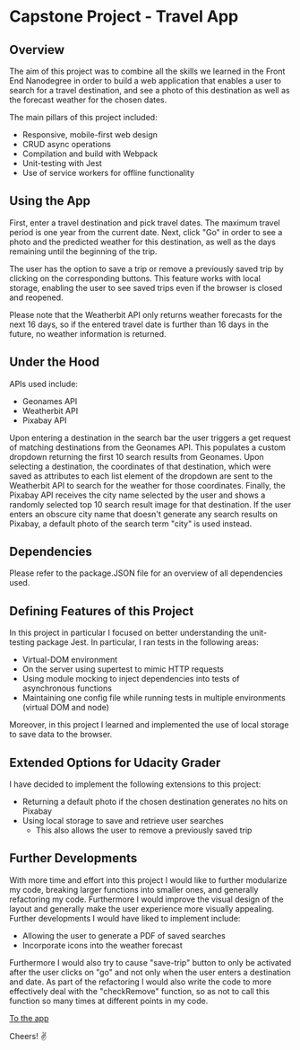 # Capstone Project - Travel App

## Overview

The aim of this project was to combine all the skills we learned in the Front End Nanodegree in order to build a web application that enables a user to search for a travel destination, and see a photo of this destination as well as the forecast weather for the chosen dates.

The main pillars of this project included:

* Responsive, mobile-first web design
* CRUD async operations
* Compilation and build with Webpack
* Unit-testing with Jest
* Use of service workers for offline functionality

## Using the App

First, enter a travel destination and pick travel dates. The maximum travel period is one year from the current date. Next, click "Go" in order to see a photo and the predicted weather for this destination, as well as the days remaining until the beginning of the trip.

The user has the option to save a trip or remove a previously saved trip by clicking on the corresponding buttons. This feature works with local storage, enabling the user to see saved trips even if the browser is closed and reopened.

Please note that the Weatherbit API only returns weather forecasts for the next 16 days, so if the entered travel date is further than 16 days in the future, no weather information is returned.

## Under the Hood

APIs used include:

* Geonames API
* Weatherbit API
* Pixabay API

Upon entering a destination in the search bar the user triggers a get request of matching destinations from the Geonames API. This populates a custom dropdown returning the first 10 search results from Geonames. Upon selecting a destination, the coordinates of that destination, which were saved as attributes to each list element of the dropdown are sent to the Weatherbit API to search for the weather for those coordinates. Finally, the Pixabay API receives the city name selected by the user and shows a randomly selected top 10 search result image for that destination. If the user enters an obscure city name that doesn't generate any search results on Pixabay, a default photo of the search term "city" is used instead.

## Dependencies

Please refer to the package.JSON file for an overview of all dependencies used.

## Defining Features of this Project

In this project in particular I focused on better understanding the unit-testing package Jest. In particular, I ran tests in the following areas:

* Virtual-DOM environment
* On the server using supertest to mimic HTTP requests
* Using module mocking to inject dependencies into tests of asynchronous functions
* Maintaining one config file while running tests in multiple environments (virtual DOM and node)

Moreover, in this project I learned and implemented the use of local storage to save data to the browser.

## Extended Options for Udacity Grader

I have decided to implement the following extensions to this project:

* Returning a default photo if the chosen destination generates no hits on Pixabay
* Using local storage to save and retrieve user searches
  * This also allows the user to remove a previously saved trip

## Further Developments

With more time and effort into this project I would like to further modularize my code, breaking larger functions into smaller ones, and generally refactoring my code. Furthermore I would improve the visual design of the layout and generally make the user experience more visually appealing. Further developments I would have liked to implement include:

* Allowing the user to generate a PDF of saved searches
* Incorporate icons into the weather forecast

Furthermore I would also try to cause "save-trip" button to only be activated after the
user clicks on "go" and not only when the user enters a destination and date. As part of the refactoring I would also write the code to more effectively deal with the "checkRemove" function, so as not to call this function so many times at different points in my code.

[To the app](https://travel-app-952.herokuapp.com/)

Cheers! :v:
